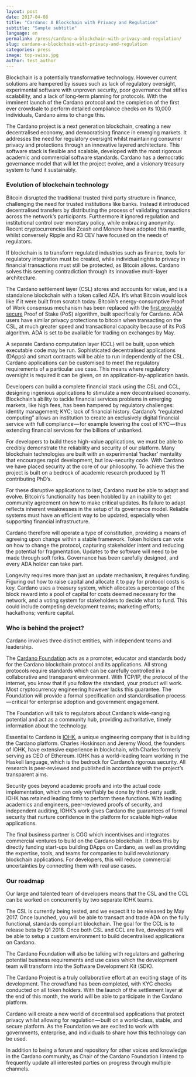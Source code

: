 ```yaml
---
layout: post
date: 2017-04-08
title: "Cardano: A Blockchain with Privacy and Regulation"
subtitle: "Sample subtitle"
language: en
permalink: /press/cardano-a-blockchain-with-privacy-and-regulation/
slug: cardano-a-blockchain-with-privacy-and-regulation
categories: press
image: top-swiss.jpg
author: test_author
---
```


Blockchain is a potentially transformative technology. However current solutions are hampered by issues such as lack of regulatory oversight, experimental software with unproven security, poor governance that stifles scalability, and a lack of long-term planning for protocols. With the imminent launch of the Cardano protocol and the completion of the first ever crowdsale to perform detailed compliance checks on its 10,000 individuals, Cardano aims to change this.

The Cardano project is a next generation blockchain, creating a new decentralised economy, and democratising finance in emerging markets. It addresses the need for regulatory oversight whilst maintaining consumer privacy and protections through an innovative layered architecture. This software stack is flexible and scalable, developed with the most rigorous academic and commercial software standards. Cardano has a democratic governance model that will let the project evolve, and a visionary treasury system to fund it sustainably.

### Evolution of blockchain technology

Bitcoin disrupted the traditional trusted third party structure in finance, challenging the need for trusted institutions like banks. Instead it introduced decentralised transfers by distributing the process of validating transactions across the network’s participants. Furthermore it ignored regulation and institutional control over monetary policy, while embracing anonymity. Recent cryptocurrencies like Zcash and Monero have adopted this mantle, whilst conversely Ripple and R3 CEV have focused on the needs of regulators.

If blockchain is to transform regulated industries such as finance, tools for regulatory integration must be created, while individual rights to privacy in financial transactions must still be protected, as Bitcoin allows. Cardano solves this seeming contradiction through its innovative multi-layer architecture.

The Cardano settlement layer (CSL) stores and accounts for value, and is a standalone blockchain with a token called ADA. It’s what Bitcoin would look like if it were built from scratch today. Bitcoin’s energy-consumptive Proof of Work consensus mechanism has been replaced with the [first provably secure](https://eprint.iacr.org/2016/889.pdf) Proof of Stake (PoS) algorithm, built specifically for Cardano. ADA users have similar privacy protections to bitcoin when transacting on the CSL, at much greater speed and transactional capacity because of its PoS algorithm. ADA is set to be available for trading on exchanges by May.

A separate Cardano computation layer (CCL) will be built, upon which executable code may be run. Sophisticated decentralised applications (DApps) and smart contracts will be able to run independently of the CSL. Cardano applications can be customised to meet the regulatory requirements of a particular use case. This means where regulatory oversight is required it can be given, on an application-by-application basis.

Developers can build a complete financial stack using the CSL and CCL, designing ingenious applications to stimulate a new decentralised economy. Blockchain’s ability to tackle financial services problems in emerging markets, like high fees, has been hampered by regulatory challenges: identity management; KYC; lack of financial history. Cardano’s “regulated computing” allows an institution to create an exclusively digital financial service with full compliance — for example lowering the cost of KYC — thus extending financial services for the billions of unbanked.

For developers to build these high-value applications, we must be able to credibly demonstrate the reliability and security of our platform. Many blockchain technologies are built with an experimental ‘hacker’ mentality that encourages rapid development, but low-security code. With Cardano we have placed security at the core of our philosophy. To achieve this the project is built on a bedrock of academic research produced by 11 contributing PhD’s.

For these disruptive applications to last, Cardano must be able to adapt and evolve. Bitcoin’s functionality has been hobbled by an inability to get community agreement on how to make critical updates. Its failure to adapt reflects inherent weaknesses in the setup of its governance model. Reliable systems must have an efficient way to be updated, especially when supporting financial infrastructure.

Cardano therefore will operate a type of constitution, providing a means of agreeing upon change within a stable framework. Token holders can vote on how to change the protocol, capturing stakeholder intent and reducing the potential for fragmentation. Updates to the software will need to be made through soft forks. Governance has been carefully designed, and every ADA holder can take part.

Longevity requires more than just an update mechanism, it requires funding. Figuring out how to raise capital and allocate it to pay for protocol costs is key. Cardano uses a treasury system, which allocates a percentage of the block reward into a pool of capital for costs deemed necessary for the network, and a voting system for stakeholders to decide what to fund. This could include competing development teams; marketing efforts; hackathons; venture capital.


### Who is behind the project?

Cardano involves three distinct entities, with independent teams and leadership.

The [Cardano Foundation](http://cardanofoundation.org) acts as a promoter, educator and standards body for the Cardano blockchain protocol and its applications. All strong protocols require standards which can be carefully controlled in a collaborative and transparent environment. With TCP/IP, the protocol of the internet, you know that if you follow the standard, your product will work. Most cryptocurrency engineering however lacks this guarantee. The Foundation will provide a formal specification and standardisation process — critical for enterprise adoption and government engagement.

The Foundation will talk to regulators about Cardano’s wide-ranging potential and act as a community hub, providing authoritative, timely information about the technology.

Essential to Cardano is [IOHK](http://iohk.io), a unique engineering company that is building the Cardano platform. Charles Hoskinson and Jeremy Wood, the founders of IOHK, have extensive experience in blockchain, with Charles formerly serving as CEO of Ethereum. IOHK has a world-leading team working in the Haskell language, which is the bedrock for Cardano’s rigorous security. All research is peer-reviewed and published in accordance with the project’s transparent aims.

Security goes beyond academic proofs and into the actual code implementation, which can only verifiably be done by third-party audit. IOHK has retained leading firms to perform these functions. With leading academics and engineers, peer-reviewed proofs of security, and independent auditing, IOHK’s work gives Cardano the guarantees of formal security that nurture confidence in the platform for scalable high-value applications.

The final business partner is CGG which incentivises and integrates commercial ventures to build on the Cardano blockchain. It does this by directly funding start-ups building DApps on Cardano, as well as providing the expertise, tools, and teams for companies to build revolutionary blockchain applications. For developers, this will reduce commercial uncertainties by connecting them with real use cases.

### Our roadmap

Our large and talented team of developers means that the CSL and the CCL can be worked on concurrently by two separate IOHK teams.

The CSL is currently being tested, and we expect it to be released by May 2017\. Once launched, you will be able to transact and trade ADA on the fully functional, standards compliant blockchain. The goal for the CCL is to release beta by Q1 2018\. Once both CSL and CCL are live, developers will be able to setup a custom environment to build decentralised applications on Cardano.

The Cardano Foundation will also be talking with regulators and gathering potential business requirements and use cases which the development team will transform into the Software Development Kit (SDK).

The Cardano Project is a truly collaborative effort at an exciting stage of its development. The crowdfund has been completed, with KYC checks conducted on all token holders. With the launch of the settlement layer at the end of this month, the world will be able to participate in the Cardano platform.

Cardano will create a new world of decentralised applications that protect privacy whilst allowing for regulation — built on a world-class, stable, and secure platform. As the Foundation we are excited to work with governments, enterprise, and individuals to share how this technology can be used.

In addition to being a forum and repository for other voices and knowledge in the Cardano community, as Chair of the Cardano Foundation I intend to frequently update all interested parties on progress through multiple channels.
